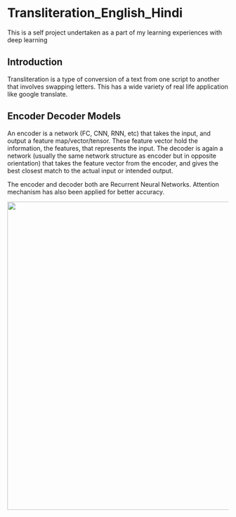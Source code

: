 # Transliteration_English_Hindi
This is a self project undertaken as a part of my learning experiences with deep learning

## Introduction
Transliteration is a type of conversion of a text from one script to another that involves swapping letters. This has a wide variety of real life application like google translate.

## Encoder Decoder Models
An encoder is a network (FC, CNN, RNN, etc) that takes the input, and output a feature map/vector/tensor. These feature vector hold the information, the features, that represents the input. The decoder is again a network (usually the same network structure as encoder but in opposite orientation) that takes the feature vector from the encoder, and gives the best closest match to the actual input or intended output.

The encoder and decoder both are Recurrent Neural Networks. Attention mechanism has also been applied for better accuracy.
<p align="center"> <img src="https://cdn-images-1.medium.com/fit/t/1600/480/1*MQRKHT7pr_vF4V7A82TUhg.png" width=700> </p>


